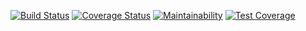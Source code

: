 [![Build Status](https://travis-ci.org/vincentmuriuki/FB-messenger-bot.svg?branch=develop)](https://travis-ci.org/vincentmuriuki/FB-messenger-bot) [![Coverage Status](https://coveralls.io/repos/github/vincentmuriuki/FB-messenger-bot/badge.svg?branch=master)](https://coveralls.io/github/vincentmuriuki/FB-messenger-bot?branch=master) [![Maintainability](https://api.codeclimate.com/v1/badges/9e04fcc850640fc1b270/maintainability)](https://codeclimate.com/github/vincentmuriuki/FB-messenger-bot/maintainability) [![Test Coverage](https://api.codeclimate.com/v1/badges/9e04fcc850640fc1b270/test_coverage)](https://codeclimate.com/github/vincentmuriuki/FB-messenger-bot/test_coverage)